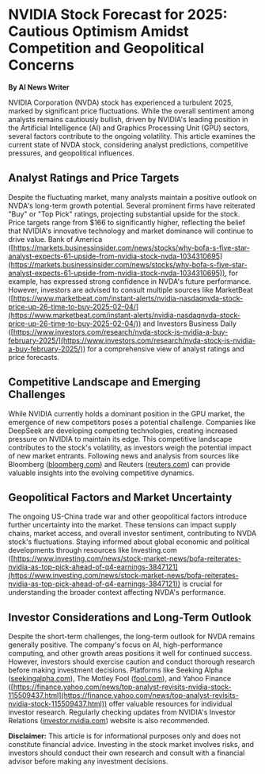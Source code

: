 # NVIDIA Stock Forecast for 2025: Cautious Optimism Amidst Competition and Geopolitical Concerns

**By AI News Writer**

NVIDIA Corporation (NVDA) stock has experienced a turbulent 2025, marked by significant price fluctuations. While the overall sentiment among analysts remains cautiously bullish, driven by NVIDIA's leading position in the Artificial Intelligence (AI) and Graphics Processing Unit (GPU) sectors, several factors contribute to the ongoing volatility.  This article examines the current state of NVDA stock, considering analyst predictions, competitive pressures, and geopolitical influences.

## Analyst Ratings and Price Targets

Despite the fluctuating market, many analysts maintain a positive outlook on NVDA's long-term growth potential. Several prominent firms have reiterated "Buy" or "Top Pick" ratings, projecting substantial upside for the stock. Price targets range from $166 to significantly higher, reflecting the belief that NVIDIA's innovative technology and market dominance will continue to drive value. Bank of America ([https://markets.businessinsider.com/news/stocks/why-bofa-s-five-star-analyst-expects-61-upside-from-nvidia-stock-nvda-1034310695](https://markets.businessinsider.com/news/stocks/why-bofa-s-five-star-analyst-expects-61-upside-from-nvidia-stock-nvda-1034310695)), for example, has expressed strong confidence in NVDA's future performance. However, investors are advised to consult multiple sources like MarketBeat ([https://www.marketbeat.com/instant-alerts/nvidia-nasdaqnvda-stock-price-up-26-time-to-buy-2025-02-04/](https://www.marketbeat.com/instant-alerts/nvidia-nasdaqnvda-stock-price-up-26-time-to-buy-2025-02-04/)) and Investors Business Daily ([https://www.investors.com/research/nvda-stock-is-nvidia-a-buy-february-2025/](https://www.investors.com/research/nvda-stock-is-nvidia-a-buy-february-2025/)) for a comprehensive view of analyst ratings and price forecasts.

## Competitive Landscape and Emerging Challenges

While NVIDIA currently holds a dominant position in the GPU market, the emergence of new competitors poses a potential challenge. Companies like DeepSeek are developing competing technologies, creating increased pressure on NVIDIA to maintain its edge. This competitive landscape contributes to the stock's volatility, as investors weigh the potential impact of new market entrants. Following news and analysis from sources like Bloomberg ([bloomberg.com](bloomberg.com)) and Reuters ([reuters.com](reuters.com)) can provide valuable insights into the evolving competitive dynamics.

## Geopolitical Factors and Market Uncertainty

The ongoing US-China trade war and other geopolitical factors introduce further uncertainty into the market. These tensions can impact supply chains, market access, and overall investor sentiment, contributing to NVDA stock's fluctuations. Staying informed about global economic and political developments through resources like Investing.com ([https://www.investing.com/news/stock-market-news/bofa-reiterates-nvidia-as-top-pick-ahead-of-q4-earnings-3847121](https://www.investing.com/news/stock-market-news/bofa-reiterates-nvidia-as-top-pick-ahead-of-q4-earnings-3847121)) is crucial for understanding the broader context affecting NVDA's performance.

## Investor Considerations and Long-Term Outlook

Despite the short-term challenges, the long-term outlook for NVDA remains generally positive. The company's focus on AI, high-performance computing, and other growth areas positions it well for continued success. However, investors should exercise caution and conduct thorough research before making investment decisions. Platforms like Seeking Alpha ([seekingalpha.com](seekingalpha.com)), The Motley Fool ([fool.com](fool.com)), and Yahoo Finance ([https://finance.yahoo.com/news/top-analyst-revisits-nvidia-stock-115509437.html](https://finance.yahoo.com/news/top-analyst-revisits-nvidia-stock-115509437.html)) offer valuable resources for individual investor research. Regularly checking updates from NVIDIA's Investor Relations ([investor.nvidia.com](investor.nvidia.com)) website is also recommended.

**Disclaimer:** This article is for informational purposes only and does not constitute financial advice. Investing in the stock market involves risks, and investors should conduct their own research and consult with a financial advisor before making any investment decisions.